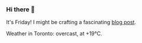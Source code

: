 ### Hi there :wave:

It's Friday! I might be crafting a fascinating [blog post](https://www.benjaminwuethrich.dev).

Weather in Toronto: overcast, at +19°C.
